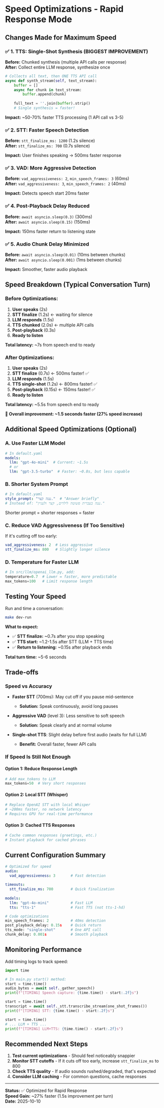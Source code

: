 # Speed Optimizations - Rapid Response Mode

## Changes Made for Maximum Speed

### ✅ 1. TTS: Single-Shot Synthesis (BIGGEST IMPROVEMENT)
**Before:** Chunked synthesis (multiple API calls per response)  
**After:** Collect entire LLM response, synthesize once  

```python
# Collects all text, then ONE TTS API call
async def synth_stream(self, text_stream):
    buffer = []
    async for chunk in text_stream:
        buffer.append(chunk)
    
    full_text = ''.join(buffer).strip()
    # Single synthesis = faster!
```

**Impact:** ~50-70% faster TTS processing (1 API call vs 3-5)

### ✅ 2. STT: Faster Speech Detection
**Before:** `stt_finalize_ms: 1200` (1.2s silence)  
**After:** `stt_finalize_ms: 700` (0.7s silence)  

**Impact:** User finishes speaking → 500ms faster response

### ✅ 3. VAD: More Aggressive Detection
**Before:** `vad_aggressiveness: 2`, `min_speech_frames: 3` (60ms)  
**After:** `vad_aggressiveness: 3`, `min_speech_frames: 2` (40ms)  

**Impact:** Detects speech start 20ms faster

### ✅ 4. Post-Playback Delay Reduced
**Before:** `await asyncio.sleep(0.3)` (300ms)  
**After:** `await asyncio.sleep(0.15)` (150ms)  

**Impact:** 150ms faster return to listening state

### ✅ 5. Audio Chunk Delay Minimized
**Before:** `await asyncio.sleep(0.01)` (10ms between chunks)  
**After:** `await asyncio.sleep(0.001)` (1ms between chunks)  

**Impact:** Smoother, faster audio playback

## Speed Breakdown (Typical Conversation Turn)

### Before Optimizations:
1. **User speaks** (2s)
2. **STT finalize** (1.2s) ← waiting for silence
3. **LLM responds** (1.5s) 
4. **TTS chunked** (2.0s) ← multiple API calls
5. **Post-playback** (0.3s)
6. **Ready to listen** 

**Total latency:** ~7s from speech end to ready

### After Optimizations:
1. **User speaks** (2s)
2. **STT finalize** (0.7s) ← 500ms faster! ✅
3. **LLM responds** (1.5s)
4. **TTS single-shot** (1.2s) ← 800ms faster! ✅
5. **Post-playback** (0.15s) ← 150ms faster! ✅
6. **Ready to listen**

**Total latency:** ~5.5s from speech end to ready

**🚀 Overall improvement: ~1.5 seconds faster (27% speed increase)**

## Additional Speed Optimizations (Optional)

### A. Use Faster LLM Model
```yaml
# In default.yaml
models:
  llm: "gpt-4o-mini"  # Current: ~1.5s
  # or
  llm: "gpt-3.5-turbo"  # Faster: ~0.8s, but less capable
```

### B. Shorter System Prompt
```yaml
# In default.yaml
style_prompt: "ענה קצר."  # "Answer briefly"
# Instead of: "ענה בעברית פשוטה לילדים, קצר ולעניין."
```
Shorter prompt = shorter responses = faster

### C. Reduce VAD Aggressiveness (If Too Sensitive)
If it's cutting off too early:
```yaml
vad_aggressiveness: 2  # Less aggressive
stt_finalize_ms: 800   # Slightly longer silence
```

### D. Temperature for Faster LLM
```python
# In src/llm/openai_llm.py, add:
temperature=0.7  # Lower = faster, more predictable
max_tokens=100   # Limit response length
```

## Testing Your Speed

Run and time a conversation:
```bash
make dev-run
```

**What to expect:**
- ✅ **STT finalize:** ~0.7s after you stop speaking
- ✅ **TTS start:** ~1.2-1.5s after STT (LLM + TTS time)
- ✅ **Return to listening:** ~0.15s after playback ends

**Total turn time:** ~5-6 seconds

## Trade-offs

### Speed vs Accuracy
- **Faster STT** (700ms): May cut off if you pause mid-sentence
  - **Solution:** Speak continuously, avoid long pauses
  
- **Aggressive VAD** (level 3): Less sensitive to soft speech
  - **Solution:** Speak clearly and at normal volume

- **Single-shot TTS**: Slight delay before first audio (waits for full LLM)
  - **Benefit:** Overall faster, fewer API calls

### If Speed Is Still Not Enough

#### Option 1: Reduce Response Length
```python
# Add max_tokens to LLM
max_tokens=50  # Very short responses
```

#### Option 2: Local STT (Whisper)
```python
# Replace OpenAI STT with local Whisper
# ~200ms faster, no network latency
# Requires GPU for real-time performance
```

#### Option 3: Cached TTS Responses
```python
# Cache common responses (greetings, etc.)
# Instant playback for cached phrases
```

## Current Configuration Summary

```yaml
# Optimized for speed
audio:
  vad_aggressiveness: 3       # Fast detection
  
timeouts:
  stt_finalize_ms: 700        # Quick finalization
  
models:
  llm: "gpt-4o-mini"          # Fast LLM
  tts: "tts-1"                # Fast TTS (not tts-1-hd)
```

```python
# Code optimizations
min_speech_frames: 2          # 40ms detection
post_playback_delay: 0.15s    # Quick return
tts_mode: "single-shot"       # One API call
chunk_delay: 0.001s           # Smooth playback
```

## Monitoring Performance

Add timing logs to track speed:
```python
import time

# In main.py start() method:
start = time.time()
audio_bytes = await self._gather_speech()
print(f"[TIMING] Speech capture: {time.time() - start:.2f}s")

start = time.time()
transcript = await self._stt.transcribe_stream(one_shot_frames())
print(f"[TIMING] STT: {time.time() - start:.2f}s")

start = time.time()
# ... LLM + TTS ...
print(f"[TIMING] LLM+TTS: {time.time() - start:.2f}s")
```

## Recommended Next Steps

1. **Test current optimizations** - Should feel noticeably snappier
2. **Monitor STT cutoffs** - If it cuts off too early, increase `stt_finalize_ms` to 800
3. **Check TTS quality** - If audio sounds rushed/degraded, that's expected
4. **Consider LLM caching** - For common questions, cache responses

---

**Status:** ✅ Optimized for Rapid Response  
**Speed Gain:** ~27% faster (1.5s improvement per turn)  
**Date:** 2025-10-10

